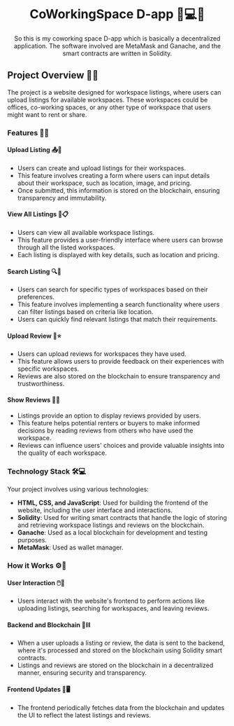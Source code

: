 <!DOCTYPE html>
<html lang="en">
<head>
    <meta charset="UTF-8">
    <meta name="viewport" content="width=device-width, initial-scale=1.0">
</head>
<body>

<h1 align="center">CoWorkingSpace D-app 🏢💻🌐</h1>

<p align="center">
    So this is my coworking space D-app which is basically a decentralized application. The software involved are MetaMask and Ganache, and the smart contracts are written in Solidity.
</p>

<h2>Project Overview 📜✨</h2>
<p>
    The project is a website designed for workspace listings, where users can upload listings for available workspaces. These workspaces could be offices, co-working spaces, or any other type of workspace that users might want to rent or share.
</p>

<h3>Features 🚀🔧</h3>

<h4>Upload Listing 📤🏢</h4>
<ul>
    <li>Users can create and upload listings for their workspaces.</li>
    <li>This feature involves creating a form where users can input details about their workspace, such as location, image, and pricing.</li>
    <li>Once submitted, this information is stored on the blockchain, ensuring transparency and immutability.</li>
</ul>

<h4>View All Listings 👀📋</h4>
<ul>
    <li>Users can view all available workspace listings.</li>
    <li>This feature provides a user-friendly interface where users can browse through all the listed workspaces.</li>
    <li>Each listing is displayed with key details, such as location and pricing.</li>
</ul>

<h4>Search Listing 🔍📍</h4>
<ul>
    <li>Users can search for specific types of workspaces based on their preferences.</li>
    <li>This feature involves implementing a search functionality where users can filter listings based on criteria like location.</li>
    <li>Users can quickly find relevant listings that match their requirements.</li>
</ul>

<h4>Upload Review 📝⭐</h4>
<ul>
    <li>Users can upload reviews for workspaces they have used.</li>
    <li>This feature allows users to provide feedback on their experiences with specific workspaces.</li>
    <li>Reviews are also stored on the blockchain to ensure transparency and trustworthiness.</li>
</ul>

<h4>Show Reviews 📢📝</h4>
<ul>
    <li>Listings provide an option to display reviews provided by users.</li>
    <li>This feature helps potential renters or buyers to make informed decisions by reading reviews from others who have used the workspace.</li>
    <li>Reviews can influence users' choices and provide valuable insights into the quality of each workspace.</li>
</ul>

<h3>Technology Stack 🛠️💻</h3>
<p>Your project involves using various technologies:</p>
<ul>
    <li><strong>HTML, CSS, and JavaScript</strong>: Used for building the frontend of the website, including the user interface and interactions.</li>
    <li><strong>Solidity</strong>: Used for writing smart contracts that handle the logic of storing and retrieving workspace listings and reviews on the blockchain.</li>
    <li><strong>Ganache</strong>: Used as a local blockchain for development and testing purposes.</li>
    <li><strong>MetaMask</strong>: Used as wallet manager.</li>
</ul>

<h3>How it Works ⚙️🔗</h3>

<h4>User Interaction 🖱️💬</h4>
<ul>
    <li>Users interact with the website's frontend to perform actions like uploading listings, searching for workspaces, and leaving reviews.</li>
</ul>

<h4>Backend and Blockchain 💾⛓️</h4>
<ul>
    <li>When a user uploads a listing or review, the data is sent to the backend, where it's processed and stored on the blockchain using Solidity smart contracts.</li>
    <li>Listings and reviews are stored on the blockchain in a decentralized manner, ensuring security and transparency.</li>
</ul>

<h4>Frontend Updates 🔄🖥️</h4>
<ul>
    <li>The frontend periodically fetches data from the blockchain and updates the UI to reflect the latest listings and reviews.</li>
</ul>
